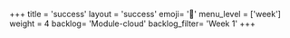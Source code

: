 +++
title = 'success'
layout = 'success'
emoji= '📝'
menu_level = ['week']
weight = 4
backlog= 'Module-cloud'
backlog_filter= 'Week 1'
+++


